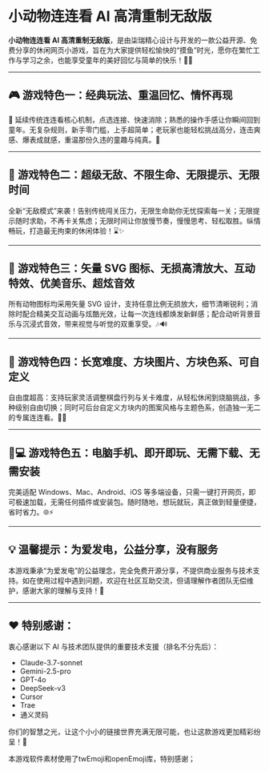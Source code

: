 # 小动物连连看 AI 高清重制无敌版

**小动物连连看 AI 高清重制无敌版**，是由柒瑞精心设计与开发的一款公益开源、免费分享的休闲网页小游戏，旨在为大家提供轻松愉快的“摸鱼”时光，愿你在繁忙工作与学习之余，也能享受童年的美好回忆与简单的快乐！🎉🧸

---

## 🎮 游戏特色一：经典玩法、重温回忆、情怀再现  

🔗 延续传统连连看核心机制，点选连接、快速消除；熟悉的操作手感让你瞬间回到童年。无复杂规则，新手零门槛，上手超简单；老玩家也能轻松挑战高分，连击爽感、爆表成就感，重温那份久违的童趣与纯真。🎯

---

## 💪 游戏特色二：超级无敌、不限生命、无限提示、无限时间  

全新“无敌模式”来袭！告别传统闯关压力，无限生命助你无忧探索每一关；无限提示随时求助，不再卡关焦虑；无限时间让你放慢节奏，慢慢思考、轻松取胜。纵情畅玩，打造最无拘束的休闲体验！⌛✨

---

## 🌟 游戏特色三：矢量 SVG 图标、无损高清放大、互动特效、优美音乐、超炫音效  

所有动物图标均采用矢量 SVG 设计，支持任意比例无损放大，细节清晰锐利；消除时配合精美交互动画与炫酷光效，让每一次连线都焕发新鲜感；配合动听背景音乐与沉浸式音效，带来视觉与听觉的双重享受。🎶🔊

---

## 🎨 游戏特色四：长宽难度、方块图片、方块色系、可自定义  

自由度超高：支持玩家灵活调整棋盘行列与关卡难度，从轻松休闲到烧脑挑战，多种级别自由切换；同时可后台自定义方块内的图案风格与主题色系，创造独一无二的专属连连看。🔧🎨

---

## 📱💻 游戏特色五：电脑手机、即开即玩、无需下载、无需安装  

完美适配 Windows、Mac、Android、iOS 等多端设备，只需一键打开网页，即可极速加载，无需任何插件或安装包。随时随地，想玩就玩，真正做到轻量便捷，省时省力。🌐⚡

---

## 💡 温馨提示：为爱发电，公益分享，没有服务  

本游戏秉承“为爱发电”的公益理念，完全免费开源分享，不提供商业服务与技术支持。如在使用过程中遇到问题，欢迎在社区互助交流，但请理解作者团队无偿维护，感谢大家的理解与支持！🙏

---

## ❤️ 特别感谢：  

衷心感谢以下 AI 与技术团队提供的重要技术支援（排名不分先后）：

- Claude-3.7-sonnet  
- Gemini-2.5-pro  
- GPT-4o  
- DeepSeek-v3  
- Cursor  
- Trae  
- 通义灵码  

你们的智慧之光，让这个小小的链接世界充满无限可能，也让这款游戏更加精彩纷呈！🚀

本游戏软件素材使用了twEmoji和openEmoji库，特别感谢；
